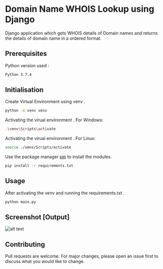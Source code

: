 # Domain Name WHOIS Lookup using Django

Django application which gets WHOIS details of Domain names and returns the details of domain name in a ordered format. 

## Prerequisites
  Python version used  : 
```bash 
Python 3.7.4
```
## Initialisation

Create Virtual Environment using venv .

```bash
python -m venv venv
```
Activating the virual environment .
For Windows:
```bash
.\venv\Scripts\activate
```
Activating the virual environment .
For Linux:
```bash
source ./venv/Scripts/activate
```
Use the package manager [pip](https://pip.pypa.io/en/stable/) to install the modules.

```bash
pip install -r requirements.txt
```
## Usage

After activating the venv and running the requirements.txt .

```bash
python main.py
```
## Screenshot [Output]

![alt text](https://github.com/theharishpro/django-whois-lookup/blob/main/screenshot-output.png?raw=true)


## Contributing
Pull requests are welcome. For major changes, please open an issue first to discuss what you would like to change.
